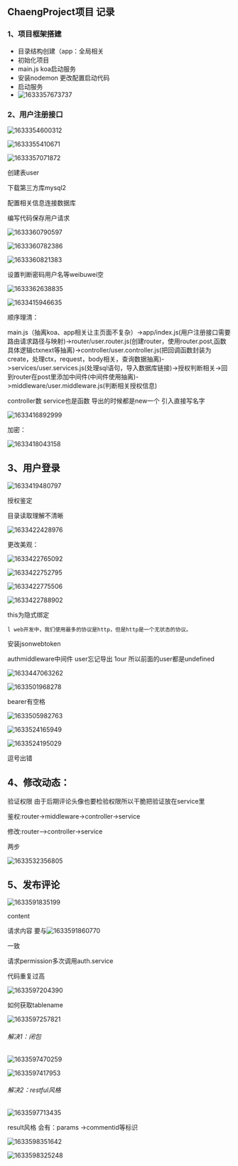 ## **ChaengProject项目 记录**

### 1、项目框架搭建

- 目录结构创建（app：全局相关
- 初始化项目
- main.js  koa启动服务
- 安装nodemon 更改配置启动代码
- 启动服务 
- ![1633357673737](C:\Users\52949\AppData\Roaming\Typora\typora-user-images\1633357673737.png)

### 2、用户注册接口

![1633354600312](C:\Users\52949\AppData\Roaming\Typora\typora-user-images\1633354600312.png)

![1633355410671](C:\Users\52949\AppData\Roaming\Typora\typora-user-images\1633355410671.png)

![1633357071872](C:\Users\52949\AppData\Roaming\Typora\typora-user-images\1633357071872.png)





创建表user

下载第三方库mysql2

配置相关信息连接数据库

编写代码保存用户请求

![1633360790597](C:\Users\52949\AppData\Roaming\Typora\typora-user-images\1633360790597.png)

![1633360782386](C:\Users\52949\AppData\Roaming\Typora\typora-user-images\1633360782386.png)

![1633360821383](C:\Users\52949\AppData\Roaming\Typora\typora-user-images\1633360821383.png)





设置判断密码用户名等weibuwei空

![1633362638835](C:\Users\52949\AppData\Roaming\Typora\typora-user-images\1633362638835.png)

![1633415946635](C:\Users\52949\AppData\Roaming\Typora\typora-user-images\1633415946635.png)





顺序理清： 

main.js（抽离koa、app相关让主页面不复杂）->app/index.js(用户注册接口需要路由请求路径与映射)->router/user.router.js(创建router，使用router.post,函数具体逻辑ctxnext等抽离)->controller/user.controller.js(把回调函数封装为create，处理ctx，request，body相关，查询数据抽离)->services/user.services.js(处理sql语句，导入数据库链接)->授权判断相关->回到router在post里添加中间件(中间件使用抽离)->middleware/user.middleware.js(判断相关授权信息)



controller数 service也是函数 导出的时候都是new一个 引入直接写名字

![1633416892999](C:\Users\52949\AppData\Roaming\Typora\typora-user-images\1633416892999.png)



加密：

![1633418043158](C:\Users\52949\AppData\Roaming\Typora\typora-user-images\1633418043158.png)



## 3、用户登录

![1633419480797](C:\Users\52949\AppData\Roaming\Typora\typora-user-images\1633419480797.png)

授权鉴定

目录读取理解不清晰

![1633422428976](C:\Users\52949\AppData\Roaming\Typora\typora-user-images\1633422428976.png)

更改美观：

![1633422765092](C:\Users\52949\AppData\Roaming\Typora\typora-user-images\1633422765092.png)

![1633422752795](C:\Users\52949\AppData\Roaming\Typora\typora-user-images\1633422752795.png)

![1633422775506](C:\Users\52949\AppData\Roaming\Typora\typora-user-images\1633422775506.png)

![1633422788902](C:\Users\52949\AppData\Roaming\Typora\typora-user-images\1633422788902.png)

this为隐式绑定

`l web开发中，我们使用最多的协议是http，但是http是一个无状态的协议。`

安装jsonwebtoken



authmiddleware中间件 user忘记导出 1our 所以前面的user都是undefined

![1633447063262](C:\Users\52949\AppData\Roaming\Typora\typora-user-images\1633447063262.png)

![1633501968278](C:\Users\52949\AppData\Roaming\Typora\typora-user-images\1633501968278.png)

bearer有空格

![1633505982763](C:\Users\52949\AppData\Roaming\Typora\typora-user-images\1633505982763.png)

![1633524165949](C:\Users\52949\AppData\Roaming\Typora\typora-user-images\1633524165949.png)

![1633524195029](C:\Users\52949\AppData\Roaming\Typora\typora-user-images\1633524195029.png)

逗号出错



## 4、修改动态：

验证权限 由于后期评论头像也要检验权限所以干脆把验证放在service里

鉴权:router->middleware->controller->service

修改:router-->controller->service

两步

![1633532356805](C:\Users\52949\AppData\Roaming\Typora\typora-user-images\1633532356805.png)

## 5、发布评论

![1633591835199](C:\Users\52949\AppData\Roaming\Typora\typora-user-images\1633591835199.png)

content

请求内容 要与![1633591860770](C:\Users\52949\AppData\Roaming\Typora\typora-user-images\1633591860770.png)

一致



请求permission多次调用auth.service

 代码重复过高

![1633597204390](C:\Users\52949\AppData\Roaming\Typora\typora-user-images\1633597204390.png)

如何获取tablename

![1633597257821](C:\Users\52949\AppData\Roaming\Typora\typora-user-images\1633597257821.png)

###### 解决1：闭包

![1633597470259](C:\Users\52949\AppData\Roaming\Typora\typora-user-images\1633597470259.png)

![1633597417953](C:\Users\52949\AppData\Roaming\Typora\typora-user-images\1633597417953.png)

###### 解决2：restful风格

![1633597713435](C:\Users\52949\AppData\Roaming\Typora\typora-user-images\1633597713435.png)

result风格 会有：params ->commentid等标识

![1633598351642](C:\Users\52949\AppData\Roaming\Typora\typora-user-images\1633598351642.png)





![1633598325248](C:\Users\52949\AppData\Roaming\Typora\typora-user-images\1633598325248.png)

